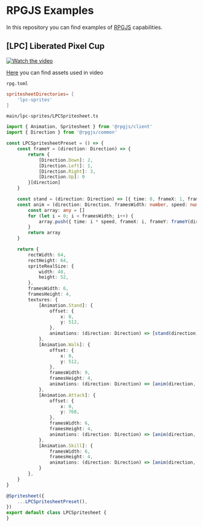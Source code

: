 # RPGJS Examples

In this repository you can find examples of [RPGJS](https://rpgjs.dev) capabilities.

## [LPC] Liberated Pixel Cup

[![Watch the video](https://i.imgur.com/gf6QUVg.png)](https://i.imgur.com/SW4OCal.mp4)

[Here](https://sanderfrenken.github.io/Universal-LPC-Spritesheet-Character-Generator/#?body=Body_color_pale_green&head=Human_male_pale_green&tail=Lizard_tail_pale_green&wings=Lizard_wings_pale_green&wound_arm=none&wound_brain=none&wound_eye=none&belt=Loose_Belt_white&hair=none&bandana=Bandana_gray&hat=Cloth_hood_black&jacket=Trench_coat_dark_gray&shoes=Boots_black) you can find assets used in video

`rpg.toml`
```toml
spritesheetDirectories= [
    'lpc-sprites'
]
```

`main/lpc-sprites/LPCSpritesheet.ts`
```ts
import { Animation, Spritesheet } from '@rpgjs/client'
import { Direction } from '@rpgjs/common'

const LPCSpritesheetPreset = () => {
    const frameY = (direction: Direction) => {
        return {
            [Direction.Down]: 2,
            [Direction.Left]: 1,
            [Direction.Right]: 3,
            [Direction.Up]: 0
        }[direction]
    }

    const stand = (direction: Direction) => [{ time: 0, frameX: 1, frameY: frameY(direction) }]
    const anim = (direction: Direction, framesWidth: number, speed: number = 5) => {
        const array: any = []
        for (let i = 0; i < framesWidth; i++) {
            array.push({ time: i * speed, frameX: i, frameY: frameY(direction) })
        }
        return array
    }

    return {
        rectWidth: 64,
        rectHeight: 64,
        spriteRealSize: {
            width: 48,
            height: 52,
        },
        framesWidth: 6,
        framesHeight: 4,
        textures: {
            [Animation.Stand]: {
                offset: {
                    x: 0,
                    y: 512,
                },
                animations: (direction: Direction) => [stand(direction)]
            },
            [Animation.Walk]: {
                offset: {
                    x: 0,
                    y: 512,
                },
                framesWidth: 9,
                framesHeight: 4,
                animations: (direction: Direction) => [anim(direction, 9)]
            },
            [Animation.Attack]: {
                offset: {
                    x: 0,
                    y: 768,
                },
                framesWidth: 6,
                framesHeight: 4,
                animations: (direction: Direction) => [anim(direction, 6, 3)]
            },
            [Animation.Skill]: {
                framesWidth: 6,
                framesHeight: 4,
                animations: (direction: Direction) => [anim(direction, 7, 3)]
            }
        },
    }
}

@Spritesheet({
    ...LPCSpritesheetPreset(),
})
export default class LPCSpritesheet {
}
```
